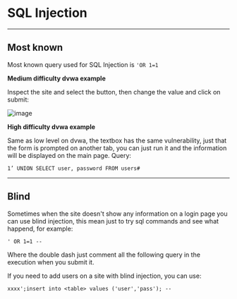# SQL Injection

------------------------------

## Most known

Most known query used for SQL Injection is ````'OR 1=1````

**Medium difficulty dvwa example**

Inspect the site and select the button, then change the value and click on submit:

![image](https://github.com/ELRame/HackingTools/assets/82544416/da9242d0-b0dd-401b-8371-52dbb66c8db6)

**High difficulty dvwa example**

Same as low level on dvwa, the textbox has the same vulnerability, just that the form is prompted on another tab, you can just run it and the information will be displayed on the main page. Query:

````
1’ UNION SELECT user, password FROM users#
````

-------------------------------------

## Blind 

Sometimes when the site doesn't show any information on a login page you can use blind injection, this mean just to try sql commands and see what happend, for example:

````
' OR 1=1 --
````

Where the double dash just comment all the following query in the execution when you submit it. 

If you need to add users on a site with blind injection, you can use:

````
xxxx';insert into <table> values ('user','pass'); --
````
